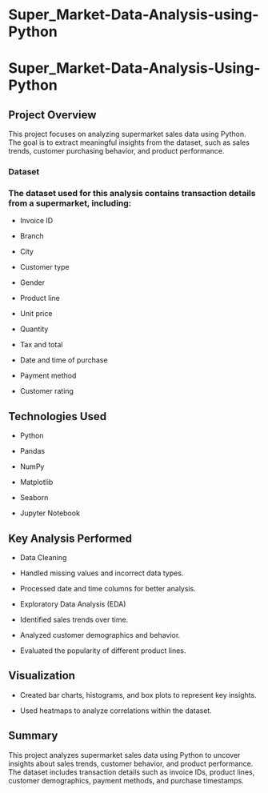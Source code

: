 # Super_Market-Data-Analysis-using-Python

# Super_Market-Data-Analysis-Using-Python


## Project Overview

This project focuses on analyzing supermarket sales data using Python. The goal is to extract meaningful insights from the dataset, such as sales trends, customer purchasing behavior, and product performance.


### Dataset

### The dataset used for this analysis contains transaction details from a supermarket, including:

- Invoice ID

- Branch

- City

- Customer type

- Gender

- Product line

- Unit price

- Quantity

- Tax and total

- Date and time of purchase

- Payment method

- Customer rating

## Technologies Used

- Python

- Pandas

- NumPy

- Matplotlib

- Seaborn

- Jupyter Notebook

## Key Analysis Performed

- Data Cleaning

- Handled missing values and incorrect data types.

- Processed date and time columns for better analysis.

- Exploratory Data Analysis (EDA)

- Identified sales trends over time.

- Analyzed customer demographics and behavior.

- Evaluated the popularity of different product lines.

## Visualization

- Created bar charts, histograms, and box plots to represent key insights.

- Used heatmaps to analyze correlations within the dataset.

## Summary

This project analyzes supermarket sales data using Python to uncover insights about sales trends, customer behavior, and product performance. The dataset includes transaction details such as invoice IDs, product lines, customer demographics, payment methods, and purchase timestamps.

